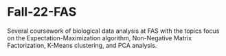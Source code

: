 # Fall-22-FAS

Several coursework of biological data analysis at FAS with the topics focus on the Expectation-Maximization algorithm, 
Non-Negative Matrix Factorization, K-Means clustering, and PCA analysis.
